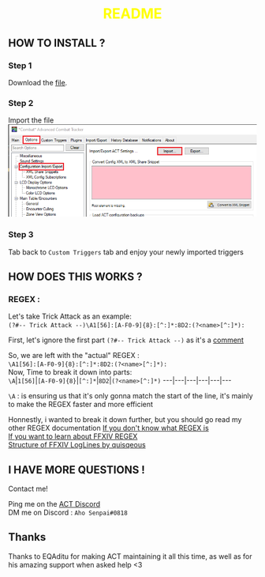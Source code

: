 <h1 style="text-align:center; color:yellow">README</h1>  

## HOW TO INSTALL ?  

### Step 1  

Download the [file](Raid%20Buffs.xml).

### Step 2

Import the file ![Import Picture](README%20Resources/ACT%20Import.PNG)

### Step 3

Tab back to `Custom Triggers` tab and enjoy your newly imported triggers  
  
  
  
## HOW DOES THIS WORKS ?

### REGEX : 
Let's take Trick Attack as an example:  
`(?#-- Trick Attack --)\A1[56]:[A-F0-9]{8}:[^:]*:8D2:(?<name>[^:]*):`  

First, let's ignore the first part `(?#-- Trick Attack --)` as it's a [comment](https://en.wikipedia.org/wiki/Comment_(computer_programming))  

So, we are left with the "actual" REGEX :  
`\A1[56]:[A-F0-9]{8}:[^:]*:8D2:(?<name>[^:]*):`  
Now, Time to break it down into parts:  
`\A`|`1[56]`|`[A-F0-9]{8}`|`[^:]*`|`8D2`|`(?<name>[^:]*)`
---|---|---|---|---|---

`\A` : is ensuring us that it's only gonna match the start of the line, it's mainly to make the REGEX faster and more efficient  

Honnestly, i wanted to break it down further, but you should go read my other REGEX documentation
[If you don't know what REGEX is](../Documentation/Basic%20REGEX%20talk.md)  
[If you want to learn about FFXIV REGEX](../Documentation/Let's%20Talk%20REGEX.md)  
[Structure of FFXIV LogLines by quisqeous](https://github.com/quisquous/cactbot/blob/master/docs/LogGuide.md)  

## I HAVE MORE QUESTIONS !

Contact me!

Ping me on the [ACT Discord](https://discord.gg/ahFKcmx)  
DM me on Discord : `Aho Senpai#0818`

## Thanks

Thanks to EQAditu for making ACT maintaining it all this time, as well as for his amazing support when asked help <3
